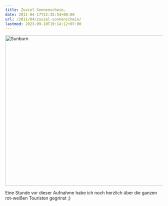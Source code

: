 ```yaml
---
title: Zuviel Sonnenschein…
date: 2011-04-17T22:35:54+00:00
url: /2011/04/zuviel-sonnenschein/
lastmod: 2023-09-10T19:14:12+07:00
---
```

<div class="media image">
  <a href="http://www.flickr.com/photos/schreibblogade/5631201656/" title="Sunburn by Patrick Kollitsch, on Flickr"><img src="//farm6.static.flickr.com/5226/5631201656_bc231571b4_z.jpg" width="640" height="480" alt="Sunburn" /></a>
</div>

Eine Stunde vor dieser Aufnahme habe ich noch herzlich über die ganzen rot-weißen Touristen gegrinst ;)
